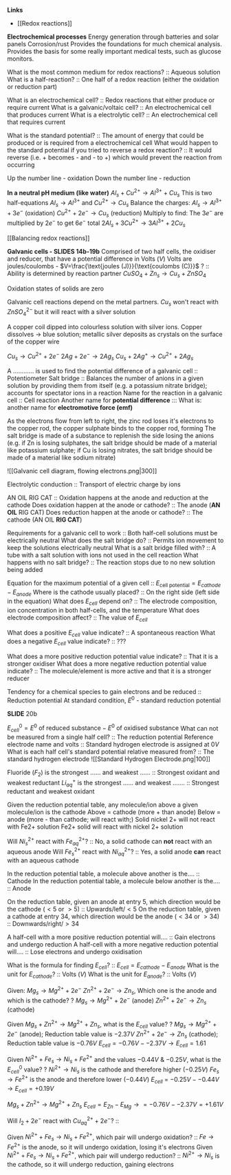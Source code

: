 **Links**
 - [[Redox reactions]]

**Electrochemical processes**
Energy generation through batteries and solar panels
Corrosion/rust
Provides the foundations for much chemical analysis.
Provides the basis for some really important medical tests, such as glucose monitors.

What is the most common medium for redox reactions? :: Aqueous solution
What is a half-reaction? :: One half of a redox reaction (either the oxidation or reduction part) 

What is an electrochemical cell? :: Redox reactions that either produce or require current
What is a galvanic/voltaic cell? :: An electrochemical cell that produces current
What is a electrolytic cell? :: An electrochemical cell that requires current

What is the standard potential? :: The amount of energy that could be produced or is required from a electrochemical cell
What would happen to the standard potential if you tried to reverse a redox reaction? :: It would reverse (i.e. + becomes - and - to +) which would prevent the reaction from occurring 

Up the number line - oxidation
Down the number line - reduction

**In a neutral pH medium (like water)**
$Al_{s} + Cu^{2+} \rightarrow Al^{3+} + Cu_{s}$
This is two half-equations
$Al_{s} \rightarrow Al^{3+}$ and $Cu^{2+} \rightarrow Cu_{s}$
Balance the charges:
$Al_{s} \rightarrow Al^{3+} + 3e^{-}$ (oxidation)
$Cu^{2+} + 2e^{-} \rightarrow Cu_{s}$ (reduction)
Multiply to find:
The $3e^{-}$ are multiplied by $2e^{-}$ to get $6e^{-}$ total
$2Al_{s} + 3Cu^{2+} \rightarrow 3Al^{3+} + 2Cu_{s}$

[[Balancing redox reactions]]




**Galvanic cells - SLIDES 14b-19b**
Comprised of two half cells, the oxidiser and reducer, that have a potential difference in Volts ($V$)
Volts are joules/coulombs - $V=\frac{\text{joules (J)}}{\text{coulombs (C)}}$
? :: Ability is determined by reaction partner
$CuSO_{4} + Zn_{s} \rightarrow Cu_{s} + ZnSO_{4}$

Oxidation states of solids are zero

Galvanic cell reactions depend on the metal partners. $Cu_{s}$ won't react with $ZnSO_{4}^{2-}$ but it will react with a silver solution

A copper coil dipped into colourless solution with silver ions. Copper dissolves -> blue solution; metallic silver deposits as crystals on the surface of the copper wire

$Cu_{s} \rightarrow Cu^{2+} + 2e^{-}$
$2Ag+ 2e^{-} \rightarrow 2Ag_{s}$
$Cu_{s} + 2Ag^{+} \rightarrow Cu^{2+} + 2Ag_{s}$

A ............ is used to find the potential difference of a galvanic cell :: Potentiometer
Salt bridge :: Balances the number of anions in a given solution by providing them from itself (e.g. a potassium nitrate bridge); accounts for spectator ions in a reaction
Name for the reaction in a galvanic cell :: Cell reaction
Another name for **potential difference** ::: What is: another name for **electromotive force (emf)**

As the electrons flow from left to right, the zinc rod loses it's electrons to the copper rod, the copper sulphate binds to the copper rod, forming
The salt bridge is made of a substance to replenish the side losing the anions (e.g. if Zn is losing sulphates, the salt bridge should be made of a material like potassium sulphate; if Cu is losing nitrates, the salt bridge should be made of a material like sodium nitrate)

![[Galvanic cell diagram, flowing electrons.png|300]]

Electrolytic conduction :: Transport of electric charge by ions

AN OIL RIG CAT :: Oxidation happens at the anode and reduction at the cathode
Does oxidation happen at the anode or cathode? :: The anode (**AN OIL** RIG CAT)
Does reduction happen at the anode or cathode? :: The cathode (AN OIL **RIG CAT**)

Requirements for a galvanic cell to work :: Both half-cell solutions must be electrically neutral
What does the salt bridge do? :: Permits ion movement to keep the solutions electrically neutral
What is a salt bridge filled with? :: A tube with a salt solution with ions not used in the cell reaction
What happens with no salt bridge? :: The reaction stops due to no new solution being added

Equation for the maximum potential of a given cell :: $E_{\text{cell potential}} = E_{cathode} - E_{anode}$ 
Where is the cathode usually placed? :: On the right side (left side in the equation)
What does $E_{cell}$ depend on? :: The electrode composition, ion concentration in both half-cells, and the temperature
What does electrode composition affect? :: The value of $E_{cell}$


What does a positive $E_{cell}$ value indicate? :: A spontaneous reaction
What does a negative $E_{cell}$ value indicate? :: ???

What does a more positive reduction potential value indicate? :: That it is a stronger oxidiser
What does a more negative reduction potential value indicate? :: The molecule/element is more active and that it is a stronger reducer


Tendency for a chemical species to gain electrons and be reduced :: Reduction potential
	At standard condition, $E^{0}$ - standard reduction potential

**SLIDE** 20b

$E^{0}_{cell} = E^{0} \text{ of reduced substance} - E^{0} \text{ of oxidised substance}$
What can not be measured from a single half cell? :: The reduction potential
Reference electrode name and volts :: Standard hydrogen electrode is assigned at $0V$
What is each half cell's standard potential relative measured from? :: The standard hydrogen electrode
![[Standard Hydrogen Electrode.png|100]]

Fluoride ($F_{2}$) is the strongest ...... and weakest ...... :: Strongest oxidant and weakest reductant 
$Li^{+}_{aq}$ is the strongest ...... and weakest ....... :: Strongest reductant and weakest oxidant

Given the reduction potential table, any molecule/ion above a given molecule/ion is the cathode
Above = cathode (more + than anode)
Below = anode (more - than cathode; will react with;)
Solid nickel 2+ will not react with Fe2+ solution
Fe2+ solid will react with nickel 2+ solution

Will $Ni_{s}^{2+}$ react with $Fe^{2+}_{aq}$? :: No, a solid cathode can **not** react with an aqueous anode
Will $Fe_{s}^{2+}$ react with $Ni^{2+}_{aq}$? :: Yes, a solid anode **can** react with an aqueous cathode

In the reduction potential table, a molecule above another is the.... :: Cathode
In the reduction potential table, a molecule below another is the.... :: Anode

On the reduction table, given an anode at entry 5, which direction would be the cathode ($<5$ or $>5$) :: Upwards/left/$<5$
On the reduction table, given a cathode at entry 34, which direction would be the anode ($<34$ or $>34$) :: Downwards/right/$>34$


A half-cell with a more positive reduction potential will.... :: Gain electrons and undergo reduction
A half-cell with a more negative reduction potential will.... :: Lose electrons and undergo oxidisation

What is the formula for finding $E_{cell}$? :: $E_{cell} = E_{cathode} - E_{anode}$
What is the unit for $E_{cathode}$? :: Volts ($V$)
What is the unit for $E_{anode}$? :: Volts ($V$)

Given:
$Mg_{s}\rightarrow Mg^{2+} + 2e^{-}$ 
$Zn^{2+} + 2e^{-} \rightarrow Zn_{s}$,
Which one is the anode and which is the cathode?
?
$Mg_{s}\rightarrow Mg^{2+} + 2e^{-}$ (anode)
$Zn^{2+} + 2e^{-} \rightarrow Zn_{s}$ (cathode)

Given $Mg_{s} + Zn^{2+} \rightarrow Mg^{2+} + Zn_{s}$, what is the $E_{cell}$ value?
?
$Mg_{s}\rightarrow Mg^{2+} + 2e^{-}$ (anode); Reduction table value is $-2.37V$
$Zn^{2+} + 2e^{-} \rightarrow Zn_{s}$ (cathode); Reduction table value is $-0.76V$
$E_{cell} = -0.76V - -2.37V \rightarrow E_{cell} = 1.61$

Given $Ni^{2+} + Fe_{s} \rightarrow Ni_{s} + Fe^{2+}$ and the values $-0.44V$ & $-0.25V$, what is the $E^{0}_{cell}$ value?
?
$Ni^{2+} \rightarrow Ni_{s}$ is the cathode and therefore higher ($-0.25V$)
$Fe_{s} \rightarrow Fe^{2+}$ is the anode and therefore lower ($-0.44V$)
$E_{cell}$ = $-0.25V - -0.44V \rightarrow E_{cell} = +0.19V$

$Mg_{s} + Zn^{2+} \rightarrow Mg^{2+} + Zn_{s}$
$E_{cell} = E_{Zn} - E_{Mg} \rightarrow = -0.76V - -2.37V = +1.61 V$ 

Will $I_{2} + 2e^{-}$ react with $Cu^{2+}_{aq} + 2e^{-}$? :: 


Given $Ni^{2+} + Fe_{s} \rightarrow Ni_{s} + Fe^{2+}$, which pair will undergo oxidation? :: $Fe \rightarrow Fe^{2+}$ is the anode, so it will undergo oxidation, losing it's electrons
Given $Ni^{2+} + Fe_{s} \rightarrow Ni_{s} + Fe^{2+}$, which pair will undergo reduction? :: $Ni^{2+} \rightarrow Ni_{s}$ is the cathode, so it will undergo reduction, gaining electrons